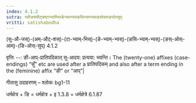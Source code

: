 ```yaml
---
index: 4.1.2
sutra: स्वौजसमौट्छष्टाभ्याम्भिस्ङेभ्याम्भ्यस्ङसिभ्याम्भ्यस्ङसोसाम्ङ्योस्सुप्‌
vritti: satishabodha
---
```



 (सु-औ-जस्)-(अम्-औट्-शस्)-(टा-भ्याम्-भिस्)-(ङे-भ्याम्-भ्यस्)-(ङसि-भ्याम्-भ्यस्)-(ङस्-ओस्-आम्)-(ङि-ओस्-सुप्) 4.1.2 


वृत्तिः --: ङी-आप्-प्रातिपदिकात् सु-आदय: प्रत्यया: भवन्ति। The (twenty-one) affixes (case-endings) “सुँ” etc are used after a प्रातिपदिकम् and also after a term ending in the (feminine) affix “ङी” or “आप्”| 


गीतासु उदाहरणम् – श्लोकः bg1-11 


धर्मक्षेत्र + ङि = धर्मक्षेत्र + इ 1.3.8 = धर्मक्षेत्रे 6.1.87 


